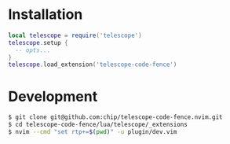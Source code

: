 
# Installation

```lua
local telescope = require('telescope')
telescope.setup {
  -- opts...
}
telescope.load_extension('telescope-code-fence')
```

# Development

```zsh
$ git clone git@github.com:chip/telescope-code-fence.nvim.git
$ cd telescope-code-fence/lua/telescope/_extensions
$ nvim --cmd "set rtp+=$(pwd)" -u plugin/dev.vim
```
